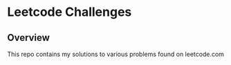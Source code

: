 # Leetcode Challenges
## Overview
This repo contains my solutions to various problems found on leetcode.com

